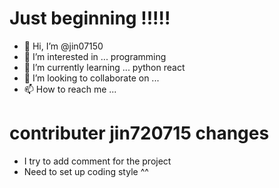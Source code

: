 # Just beginning !!!!!

- 👋 Hi, I’m @jin07150
- 👀 I’m interested in ... programming
- 🌱 I’m currently learning ... python react 
- 💞️ I’m looking to collaborate on ...
- 📫 How to reach me ...

<!---
jin07150/jin07150 is a ✨ special ✨ repository because its `README.md` (this file) appears on your GitHub profile.
You can click the Preview link to take a look at your changes.
--->


# contributer jin720715 changes
- I try to add comment for the project
- Need to set up coding style ^^
